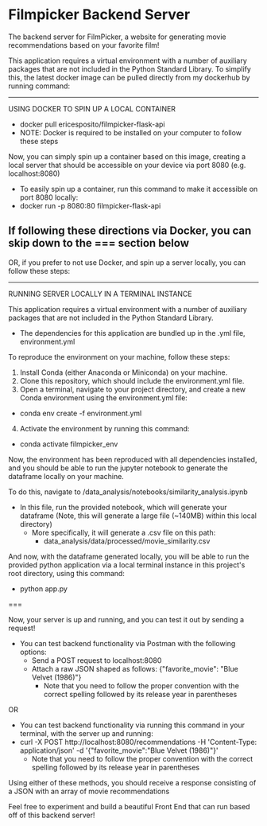 # Filmpicker Backend Server

The backend server for FilmPicker, a website for generating movie recommendations based on your favorite film!

This application requires a virtual environment with a number of auxiliary packages that are not included in the Python Standard Library. To simplify this, the latest docker image can be pulled directly from my dockerhub by running command:

---

USING DOCKER TO SPIN UP A LOCAL CONTAINER

- docker pull ericesposito/filmpicker-flask-api
- NOTE: Docker is required to be installed on your computer to follow these steps

Now, you can simply spin up a container based on this image, creating a local server that should be accessible on your device via port 8080 (e.g. localhost:8080)

- To easily spin up a container, run this command to make it accessible on port 8080 locally:
- docker run -p 8080:80 filmpicker-flask-api

## If following these directions via Docker, you can skip down to the === section below

OR, if you prefer to not use Docker, and spin up a server locally, you can follow these steps:

---

RUNNING SERVER LOCALLY IN A TERMINAL INSTANCE

This application requires a virtual environment with a number of auxiliary packages that are not included in the Python Standard Library.

- The dependencies for this application are bundled up in the .yml file, environment.yml

To reproduce the environment on your machine, follow these steps:

1. Install Conda (either Anaconda or Miniconda) on your machine.
2. Clone this repository, which should include the environment.yml file.
3. Open a terminal, navigate to your project directory, and create a new Conda environment using the environment.yml file:

- conda env create -f environment.yml

4. Activate the environment by running this command:

- conda activate filmpicker_env

Now, the environment has been reproduced with all dependencies installed, and you should be able to run the jupyter notebook to generate the dataframe locally on your machine.

To do this, navigate to /data_analysis/notebooks/similarity_analysis.ipynb

- In this file, run the provided notebook, which will generate your dataframe (Note, this will generate a large file (~140MB) within this local directory)
  - More specifically, it will generate a .csv file on this path:
    - data_analysis/data/processed/movie_similarity.csv

And now, with the dataframe generated locally, you will be able to run the provided python application via a local terminal instance in this project's root directory, using this command:

- python app.py

===

Now, your server is up and running, and you can test it out by sending a request!

- You can test backend functionality via Postman with the following options:
  - Send a POST request to localhost:8080
  - Attach a raw JSON shaped as follows:
    {"favorite_movie": "Blue Velvet (1986)"}
    - Note that you need to follow the proper convention with the correct spelling followed by its release year in parentheses

OR

- You can test backend functionality via running this command in your terminal, with the server up and running:
- curl -X POST http://localhost:8080/recommendations -H 'Content-Type: application/json' -d '{"favorite_movie":"Blue Velvet (1986)"}'
  - Note that you need to follow the proper convention with the correct spelling followed by its release year in parentheses

Using either of these methods, you should receive a response consisting of a JSON with an array of movie recommendations

Feel free to experiment and build a beautiful Front End that can run based off of this backend server!
